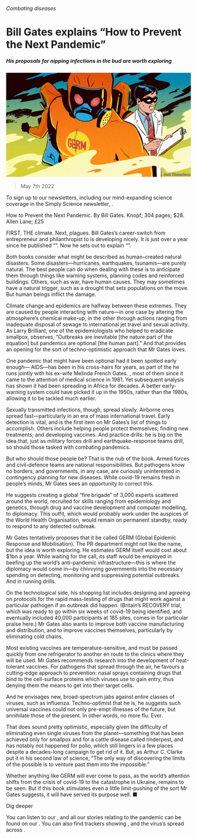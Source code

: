###### Combating diseases

# Bill Gates explains “How to Prevent the Next Pandemic” 

##### His proposals for nipping infections in the bud are worth exploring 

![image](images/20220507_cud001.jpg) 

> May 7th 2022 

To sign up to our newsletters, including our mind-expanding science coverage in the Simply Science newsletter, .

How to Prevent the Next Pandemic. By Bill Gates. Knopf; 304 pages; $28. Allen Lane; £25

FIRST, THE climate. Next, plagues. Bill Gates’s career-switch from entrepreneur and philanthropist to  is developing nicely. It is just over a year since he published “”. Now he sets out to explain “”.


Both books consider what might be described as human-created natural disasters. Some disasters—hurricanes, earthquakes, tsunamis—are purely natural. The best people can do when dealing with these is to anticipate them through things like warning systems, planning codes and reinforced buildings. Others, such as war, have human causes. They may sometimes have a natural trigger, such as a drought that sets populations on the move. But human beings inflict the damage.

Climate change and epidemics are halfway between these extremes. They are caused by people interacting with nature—in one case by altering the atmosphere’s chemical make-up, in the other through actions ranging from inadequate disposal of sewage to international jet travel and sexual activity. As Larry Brilliant, one of the epidemiologists who helped to eradicate smallpox, observes, “Outbreaks are inevitable [the nature part of the equation] but pandemics are optional [the human part].” And that provides an opening for the sort of techno-optimistic approach that Mr Gates loves.

One pandemic that might have been optional had it been spotted early enough— AIDS—has been in his cross-hairs for years, as part of the  he runs jointly with his ex-wife Melinda French Gates. , most of them since it came to the attention of medical science in 1981. Yet subsequent analysis has shown it had been spreading in Africa for decades. A better early-warning system could have picked it up in the 1950s, rather than the 1980s, allowing it to be tackled much earlier.

Sexually transmitted infections, though, spread slowly. Airborne ones spread fast—particularly in an era of mass international travel. Early detection is vital, and is the first item on Mr Gates’s list of things to accomplish. Others include helping people protect themselves; finding new treatments; and developing vaccines. And practice drills: he is big on the idea that, just as military forces drill and earthquake-response teams drill, so should those tasked with combating pandemics.

But who should those people be? That is the nub of the book. Armed forces and civil-defence teams are national responsibilities. But pathogens know no borders, and governments, in any case, are curiously uninterested in contingency planning for new diseases. While covid-19 remains fresh in people’s minds, Mr Gates sees an opportunity to correct this.

He suggests creating a global “fire brigade” of 3,000 experts scattered around the world, recruited for skills ranging from epidemiology and genetics, through drug and vaccine development and computer modelling, to diplomacy. This outfit, which would probably work under the auspices of the World Health Organisation, would remain on permanent standby, ready to respond to any detected outbreak.

Mr Gates tentatively proposes that it be called GERM (Global Epidemic Response and Mobilisation). The PR department might not like the name, but the idea is worth exploring. He estimates GERM itself would cost about $1bn a year. While waiting for the call, its staff would be employed in beefing up the world’s anti-pandemic infrastructure—this is where the diplomacy would come in—by chivvying governments into the necessary spending on detecting, monitoring and suppressing potential outbreaks. And in running drills.

On the technological side, his shopping list includes designing and agreeing on protocols for the rapid mass-testing of drugs that might work against a particular pathogen if an outbreak did happen. (Britain’s RECOVERY trial, which was ready to go within six weeks of covid-19 being identified, and eventually included 40,000 participants at 185 sites, comes in for particular praise here.) Mr Gates also wants to improve both vaccine manufacturing and distribution, and to improve vaccines themselves, particularly by eliminating cold chains.

Most existing vaccines are temperature-sensitive, and must be passed quickly from one refrigerator to another en route to the clinics where they will be used. Mr Gates recommends research into the development of heat-tolerant vaccines. For pathogens that spread through the air, he favours a cutting-edge approach to prevention: nasal sprays containing drugs that bind to the cell-surface proteins which viruses use to gain entry, thus denying them the means to get into their target cells.

And he envisages new, broad-spectrum jabs against entire classes of viruses, such as influenza. Techno-optimist that he is, he suggests such universal vaccines could not only pre-empt illnesses of the future, but annihilate those of the present. In other words, no more flu. Ever.

That does sound pretty optimistic, especially given the difficulty of eliminating even single viruses from the planet—something that has been achieved only for smallpox and for a cattle disease called rinderpest, and has notably not happened for polio, which still lingers in a few places despite a decades-long campaign to get rid of it. But, as Arthur C. Clarke put it in his second law of science, “The only way of discovering the limits of the possible is to venture past them into the impossible.”

Whether anything like GERM will ever come to pass, as the world’s attention shifts from the crisis of covid-19 to the catastrophe in Ukraine, remains to be seen. But if this book stimulates even a little limit-pushing of the sort Mr Gates suggests, it will have served its purpose well. ■

Dig deeper

You can listen to our , and all our stories relating to the pandemic can be found on our . You can also find trackers showing ,  and the virus’s spread across .


